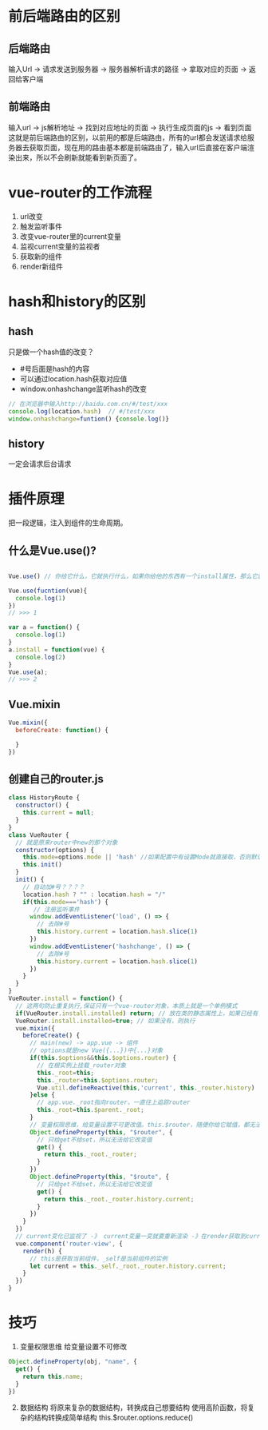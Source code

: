 # 前后端路由的区别
## 后端路由
输入Url -> 请求发送到服务器 -> 服务器解析请求的路径 -> 拿取对应的页面 -> 返回给客户端

## 前端路由
输入url -> js解析地址 -> 找到对应地址的页面 -> 执行生成页面的js -> 看到页面
这就是前后端路由的区别，以前用的都是后端路由，所有的url都会发送请求给服务器去获取页面，现在用的路由基本都是前端路由了，输入url后直接在客户端渲染出来，所以不会刷新就能看到新页面了。 


# vue-router的工作流程 
1. url改变
2. 触发监听事件
3. 改变vue-router里的current变量
4. 监视current变量的监视者
5. 获取新的组件
6. render新组件

# hash和history的区别
## hash
只是做一个hash值的改变？
* #号后面是hash的内容
* 可以通过location.hash获取对应值
* window.onhashchange监听hash的改变
```js
// 在浏览器中输入http://baidu.com.cn/#/test/xxx
console.log(location.hash)  // #/test/xxx
window.onhashchange=funtion() {console.log()}
```

## history
一定会请求后台请求

# 插件原理
把一段逻辑，注入到组件的生命周期。
## 什么是Vue.use()?
```js

Vue.use() // 你给它什么，它就执行什么，如果你给他的东西有一个install属性，那么它就会执行install属性

Vue.use(fucntion(vue){
  console.log(1)
})
// >>> 1

var a = function() {
  console.log(1)
}
a.install = function(vue) {
  console.log(2)
}
Vue.use(a);
// >>> 2
```

## Vue.mixin
```js
Vue.mixin({
  beforeCreate: function() {

  }
})
```

## 创建自己的router.js
```js
class HistoryRoute {
  constructor() {
    this.current = null;
  }
}
class VueRouter {
  // 就是原来router中new的那个对象
  constructor(options) {
    this.mode=options.mode || 'hash' //如果配置中有设置Mode就直接取，否则默认hash
    this.init()
  }
  init() {
    // 自动加#号？？？？  
    location.hash ? "" : location.hash = "/"
    if(this.mode==='hash') {
       // 注册监听事件
      window.addEventListener('load', () => {
        // 去除#号
        this.history.current = location.hash.slice(1)
      })
      window.addEventListener('hashchange', () => {
        // 去除#号
        this.history.current = location.hash.slice(1)
      })
    }
  }
}
VueRouter.install = function() {
  // 这两句防止重复执行,保证只有一个vue-router对象，本质上就是一个单例模式
  if(VueRouter.install.installed) return; // 放在类的静态属性上，如果已经有了installed就不再执行
  VueRouter.install.installed=true; // 如果没有，则执行
  vue.mixin({
    beforeCreate() {
      // main(new) -> app.vue -> 组件
      // options就是new Vue({...})中{...}对象
      if(this.$options&&this.$options.router) {
        // 在根实例上挂载_router对象
        this._root=this;
        this._router=this.$options.router;
        Vue.util.defineReactive(this,'current', this._router.history)
      }else {
        // app.vue._root指向router，一直往上追踪router
        this._root=this.$parent._root;
      }
      // 变量权限思维，给变量设置不可更改值。this.$router，随便你给它赋值，都无法改变它的值
      Object.defineProperty(this, "$router", {
        // 只给get不给set，所以无法给它改变值
        get() {
          return this._root._router;
        }
      })
      Object.defineProperty(this, "$route", {
        // 只给get不给set，所以无法给它改变值
        get() {
          return this._root._router.history.current;
        }
      })
    }
  })
  // current变化已监视了 -》 current变量一变就要重新渲染 -》在render获取到current是什么 -》对应current组件
  vue.component('router-view', {
    render(h) {
      // this是获取当前组件，_self是当前组件的实例
      let current = this._self._root._router.history.current;
    }
  })
}
```
# 技巧
1. 变量权限思维
给变量设置不可修改
```js
Object.defineProperty(obj, "name", {
  get() {
    return this.name;
  }
})
```

2. 数据结构
将原来复杂的数据结构，转换成自己想要结构
使用高阶函数，将复杂的结构转换成简单结构
this.$router.options.reduce()